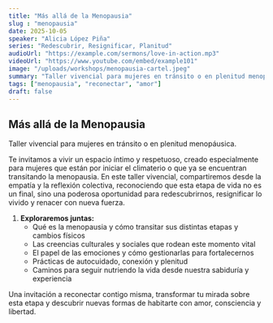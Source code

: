 ```yaml
---
title: "Más allá de la Menopausia"
slug : "menopausia"
date: 2025-10-05
speaker: "Alicia López Piña"
series: "Redescubrir, Resignificar, Planitud"
audioUrl: "https://example.com/sermons/love-in-action.mp3"
videoUrl: "https://www.youtube.com/embed/example101"
image: "/uploads/workshops/menopausia-cartel.jpeg"
summary: "Taller vivencial para mujeres en tránsito o en plenitud menopáusica."
tags: ["menopausia", "reconectar", "amor"]
draft: false
---
```


## Más allá de la Menopausia

Taller vivencial para mujeres en tránsito o en plenitud menopáusica.

Te invitamos a vivir un espacio íntimo y respetuoso, creado especialmente para mujeres que están por iniciar el climaterio o que ya se encuentran transitando la menopausia. En este taller vivencial, compartiremos desde la empatía y la reflexión colectiva, reconociendo que esta etapa de vida no es un final, sino una poderosa oportunidad para redescubrirnos, resignificar lo vivido y renacer con nueva fuerza.

1. **Exploraremos juntas:**
   - Qué es la menopausia y cómo transitar sus distintas etapas y cambios físicos
   - Las creencias culturales y sociales que rodean este momento vital
   - El papel de las emociones y cómo gestionarlas para fortalecernos
   - Prácticas de autocuidado, conexión y plenitud
   - Caminos para seguir nutriendo la vida desde nuestra sabiduría y experiencia

Una invitación a reconectar contigo misma, transformar tu mirada sobre esta etapa y descubrir nuevas formas de habitarte con amor, consciencia y libertad.